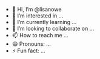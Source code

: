 - 👋 Hi, I’m @lisanowe
- 👀 I’m interested in ...
- 🌱 I’m currently learning ...
- 💞️ I’m looking to collaborate on ...
- 📫 How to reach me ...
- 😄 Pronouns: ...
- ⚡ Fun fact: ...

<!---
lisanowe/lisanowe is a ✨ special ✨ repository because its `README.md` (this file) appears on your GitHub profile.
You can click the Preview link to take a look at your changes.
--->
